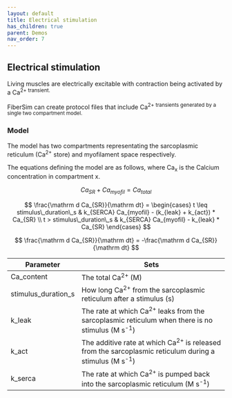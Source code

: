 ```yaml
---
layout: default
title: Electrical stimulation
has_children: true
parent: Demos
nav_order: 7
---
```


## Electrical stimulation

Living muscles are electrically excitable with contraction being activated by a Ca<sup>2+</sub> transient.

FiberSim can create protocol files that include Ca<sup>2+</sub> transients generated by a single two compartment model.

### Model

The model has two compartments representating the sarcoplasmic reticulum (Ca<sup>2+</sup> store) and myofilament space respectively.

The equations defining the model are as follows, where Ca<sub>x</sub> is the Calcium concentration in compartment x.

$$
Ca_{SR} + Ca_{myofil} = Ca_{total}
$$

$$
\frac{\mathrm d Ca_{SR}}{\mathrm dt} = 
\begin{cases}
t \leq stimulus\_duration\_s & k_{SERCA} Ca_{myofil} - (k_{leak} + k_{act}) * Ca_{SR} \\
t > stimulus\_duration\_s & k_{SERCA} Ca_{myofil} - k_{leak} * Ca_{SR}
\end{cases}
$$

$$
\frac{\mathrm d Ca_{SR}}{\mathrm dt} = -\frac{\mathrm d Ca_{SR}}{\mathrm dt}
$$


| Parameter | Sets |
| ----| ---------|
|Ca_content | The total Ca<sup>2+</sup> (M) |
|stimulus_duration_s | How long Ca<sup>2+</sup> from the sarcoplasmic reticulum after a stimulus (s)|
|k_leak | The rate at which Ca<sup>2+</sup> leaks from the sarcoplasmic reticulum when there is no stimulus (M s<sup>-1</sup>)|
|k_act | The additive rate at which Ca<sup>2+</sup> is released from the sarcoplasmic reticulum during a stimulus (M s<sup>-1</sup>)|
|k_serca | The rate at which Ca<sup>2+</sup> is pumped back into the sarcoplasmic reticulum (M s<sup>-1</sup>)|

